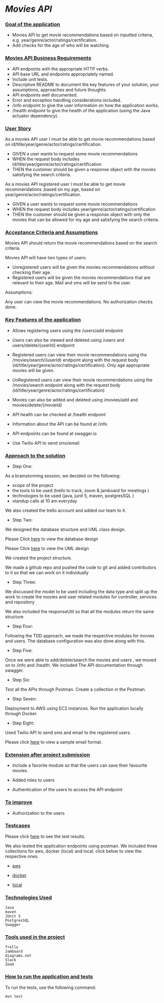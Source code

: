 # _Movies API_

### <ins>Goal of the application</ins>

- Movies API to get movie recommendations based on inputted criteria, e.g.
  year/genre/actor/ratings/certification.
- Add checks for the age of who will be watching.

### <ins>Movies API Business Requirements</ins>

- API endpoints with the appropriate HTTP verbs.
- API base URL and endpoints appropriately named.
- Include unit tests.
- Descriptive README to document the key features of your solution, your assumptions, approaches
  and future thoughts.
- API endpoints well documented.
- Error and exception handling considerations included.
- /info endpoint to give the user information on how the application works.
- /health endpoint to give the health of the application (using the Java actuator dependency).

### <ins>User Story</ins>

As a movies API user
I must be able to get movie recommendations based on id/title/year/genre/actor/ratings/certification.

- GIVEN a user wants to request some movie recommendations
- WHEN the request body includes id/title/year/genre/actor/ratings/certification
- THEN the customer should be given a response object with the movies satisfying the search criteria.

As a movies API registered user
I must be able to get movie recommendations ,based on my age, based on year/genre/actor/ratings/certification.

- GIVEN a user wants to request some movie recommendations
- WHEN the request body includes year/genre/actor/ratings/certification
- THEN the customer should be given a response object with only the movies that can be allowed for my age and
  satisfying the search criteria.


### <ins>Acceptance Criteria and Assumptions</ins>

Movies API should return the movie recommendations based on the search criteria.

Movies API will have two types of users:
- Unregistered users will be given the movies recommendations without checking their age.
- Registered users will be given the movies recommendations that are relevant to their age.
  Mail and sms will be send to the user.
  
Assumptions:

Any user can view the movie recommendations. No authorization checks done.

### <ins>Key Features of the application</ins>

- Allows registering users using the /users/add endpoint

- Users can also be viewed and deleted using /users and users/delete/{userId} endpoint

- Registered users can view their movie recommendations using the /movies/search/{userId} endpoint
  along with the request body (id/title/year/genre/actor/ratings/certification).
  Only age appropriate movies will be given.

- UnRegistered users can view their movie recommendations using the /movies/search endpoint
  along with the request body (id/title/year/genre/actor/ratings/certification)

- Movies can also be added and deleted using  /movies/add and movies/delete/{movieId}

- API health can be checked at /health endpoint

- Information about the API can be found at /info

- API endpoints can be found at swagger.io

- Use Twilio API to send sms/email

### <ins>Approach to the solution</ins>

- Step One:

As a brainstorming session, we decided on the following:

- scope of the project
- the tools to be used (trello to track, zoom & jamboard for meetings )
- technologies to be used (java, junit 5, maven, postgresSQL )
- standup calls at 10 am everyday

We also created the trello account and added our team to it.

- Step Two:

We designed the database structure and UML class design.

Please Click [here](https://htmlpreview.github.io/?https://github.com/https://github.com/s-prat/movies/blob/master/docs/Postgres_Table_Design.png) to view the database design

Please Click [here](https://htmlpreview.github.io/?https://github.com/https://github.com/s-prat/movies/blob/master/docs/Movies-UML-Design.png) to view the UML design

We created the project structure.

We made a github repo and pushed the code to git and added contributors to it
so that we can work on it individually


- Step Three:

We discussed the model to be used including the data type and split up the work to create the movies and user
related modules for controller, services and repository

We also included the responseUtil so that all the modules return the same structure

- Step Four:

Following the TDD approach, we made the respective modules for movies and users.
The database configuration was also done along with this.

- Step Five:

Once we were able to add/delete/search the movies and users , we moved on to /info and /health.
We included The API documentation through swagger.

- Step Six:

Test all the APIs through Postman. Create a collection in the Postman.

- Step Seven:
  
Deployment to AWS using EC2 instances. Run the application locally through Docker.

- Step Eight:

Used Twilio API to send sms and email to the registered users.

Please click [here](https://htmlpreview.github.io/?https://github.com/https://github.com/archanajl/movies/blob/master/docs/Email.png) to view a sample email format.

### <ins>Extension after project submission </ins>

- Include a favorite module so that the users can save their favourite movies.

- Added roles to users

- Authentication of the users to access the API endpoint

### <ins> To improve </ins>

- Authorization to the users

### <ins> Testcases </ins>

Please click [here](https://htmlpreview.github.io/?https://github.com/https://github.com/archanajl/movies/blob/master/docs/Test%20Results%20-%20MoviesAPI.html) to see the test results.

We also tested the application endpoints using postman.
We included three collections for aws, docker (local) and local. click below to view the respective ones.
  
  - [aws](https://htmlpreview.github.io/?https://github.com/https://github.com/archanajl/movies/blob/master/docs/Movies%20API%20-%20aws.postman_collection.json)

  - [docker](https://htmlpreview.github.io/?https://github.com/https://github.com/archanajl/movies/blob/master/docs/Movies%20API%20-%20docker.postman_collection.json)

  - [local](https://htmlpreview.github.io/?https://github.com/https://github.com/archanajl/movies/blob/master/docs/Movies%20API%20-%20local.postman_collection.json)

### <ins>Technologies Used</ins>

    Java
    maven
    JUnit 5
    PostgresSQL
    Swagger


### <ins>Tools used in the project</ins>

    Trello
    Jamboard
    diagrams.net
    Slack
    Zoom


### <ins>How to run the application and tests</ins>

To run the tests, use the following command:

    mvn test
    